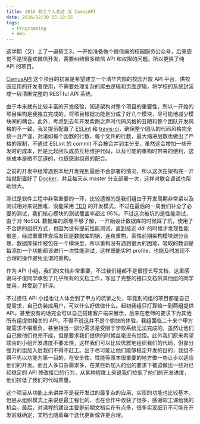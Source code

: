 ```yaml
---
title: 2016 软工个人总结 与 CamusAPI
date: 2016/12/30 15:10:55
tags:
  - Programming
  - Web
---
```


这学期（又）上了一遍软工3，一开始准备做个微信端的校园服务公众号，后来感觉不是很喜欢微信开发，需要纠结很多微信 API 和权限的问题，所以更换了纯 API 的项目。

[CamusAPI](https://github.com/TennyZhuang/CamusAPI) 这个项目的初衷是希望建立一个清华内部的校园开放 API 平台，供校园应用的开发者使用，不需要处理复杂的爬虫逻辑和页面逻辑，将学校的系统封装成一层清晰完整的 RESTful API 系统。

由于本来就有比较丰富的开发经验，知道架构对整个项目的重要性，所以一开始的项目架构是我独立完成的，将项目根据功能划分成了好几个模块，尽可能地减少模块间的耦合。此外，考虑到去年开发紫荆之声时代码风格的丑陋和整个团队开发风格的不一致，我又提前配置了 [ESLint](http://eslint.org/) 和 [travis-ci](http://travis-ci.com/)，确保整个团队的代码风格完全统一且严谨，对诸如每个函数的行数，每个文件的行数，最大缩进层数也做出了严格的限制，不通过 ESLint 的 commit 不会被合并到主分支，虽然这会增加一些开发时的成本，但是比起团队成员互相维护代码，以及可能的重构时带来的便利，这些成本是微不足道的，也很感谢组员的配合。

之前的开发中经常遇到本地开发完到最后不会部署的情况，所以这次在架构完一开始就配置好了 [Docker](http://docker.com)，并且每天从 master 分支部署一次，这样对联合调试也帮助很大。

测试是软件工程中非常重要的一环，比较遗憾的是我们组由于开发周期非常紧以及测试相对来说困难，没能采用 [TDD](https://en.wikipedia.org/wiki/Test-driven_development) 的开发模式，不过在最后的一周我们补全了必要的测试，我们核心模块的测试覆盖率超过 95%。不过这次被坑的是性能测试，由于对 NoSQL 数据库的原理不够了解，一开始设计数据库的时候踩了坑，使用了不合适的组织方式，也因为没有提前性能测试，直到接近 ddl 的时候才发现性能很差，经过重重排查后发现是数据库的锅，连夜重构，索性前期架构模块划分合理，数据库操作被包在一个模块里，所以重构没有遇到很大的困难，吸取的教训是每添加一个功能都该进行一次性能测试，这样既能实时 profile，也能及时发现不合理的操作避免无谓的重构。

作为 API 小组，我们的文档非常重要，不过我们组都不是很擅长写文档，这里感谢马子俊同学承包了几乎所有的文档工作，写出了完整的接口文档供其他组的同学使用，并受到了好评。

不过担任 API 小组也让人体会到了甲方的坑爹之处，毕竟别的组的项目都是自己提需求，自己伪装成用户，可以什么好做做什么。起初我组只打算给一到两组提供 API，甚至没有的话完全可以自己搭建客户端来展示，后来在老师的要求下为其他所有组提供相关的 API，不得不说这并不是个愉快的体验，我组面临二十来个甲方提需求不堪重负，甚至相当一部分需求是受限于学校系统无法完成的，虽然让他们自己做他们也完不成，但是要求我们提供的时候丝毫没有觉悟。此外我们原来希望联合的小组开发进度不要太快，这样我们可以比较优雅地组织我们的代码，但部分强力的组加入后我们不得不赶工。出于尽可能让他们能够稳定开发的目的，我组不得不先以功能为第一目的，在安全性、性能等原本很重要的地方做一些让步以适应他们的开发。而且人多口杂需求多，在某些新加入的组的要求下被迫做出一些对已经稳定的 API 修改接口的行为，从某种程度上来说我们拉低了他们的开发进度，他们拉低了我们的代码质量。

这个项目从功能上来讲并不是我开发过的最复杂的应用，实现的功能也比较基本，但是从组织模式上来说是最工程化的，也在合作中收获了很多，感谢软工课给我的机会。最后，对课程的建议主要是前期文档实在有点多，很多实现细节不可能在开发前就确定，文档也随着每个迭代更新或许更合理。
